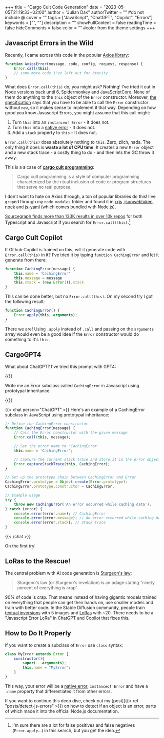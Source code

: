 +++
title = "Cargo Cult Code Generation"
date = "2023-05-05T21:19:33+02:00"
author = "Julian Dax"
authorTwitter = "" #do not include @
cover = ""
tags = ["JavaScript", "ChatGPT", "Copilot", "Errors"]
keywords = ["", ""]
description = ""
showFullContent = false
readingTime = false
hideComments = false
color = "" #color from the theme settings
+++

## Javascript Errors in the Wild

Recently, I came across this code in the popular [Axios library](https://github.com/axios/axios/blob/21a5ad34c4a5956d81d338059ac0dd34a19ed094/lib/core/AxiosError.js):

```javascript
function AxiosError(message, code, config, request, response) {
    Error.call(this);
    // some more code i've left out for brevity
}
```

What does `Error.call(this)` do, you might ask? Nothing! I've tried it out in
Node versions back until 6, Spidermonkey and JavaScriptCore. None of them do anything to the `this` object of the
`Error` constructor. Moreover, [the specification](https://262.ecma-international.org/13.0/#sec-error-constructor)
says that you have to be able to call the `Error` constructor without `new`, so it makes sense to implement it
that way. Depending on how good you know Javascript Errors, you might assume that this call might:

1. Turn `this` into an `instanceof Error` - It does not.
2. Turn `this` into a [native error](https://nodejs.org/dist/latest-v20.x/docs/api/util.html#utiltypesisnativeerrorvalue) - It does not.
3. Add a `stack` property to `this` - It does not.

`Error.call(this)` does absolutely nothing to `this`. Zero, zilch, nada. The only thing it does is **waste a lot of CPU time**.
It creates a new `Error` object and a new stack trace - a costly thing to do - and then lets the GC throw it away.

This is a a case of **[cargo cult programming](https://en.wikipedia.org/wiki/Cargo_cult_programming)**:
> Cargo cult programming is a style of computer programming characterized by the ritual inclusion of code or program structures that serve no real purpose.


I don't want to hate on Axios through, a ton of popular libraries do this! I've `grep`ed through my `node_modules` folder and
found it in [rxjs](https://github.com/ReactiveX/rxjs/blob/6e3e5e49cb735289a8e8796dc58e682468a36028/src/internal/util/createErrorClass.ts)
,[jsonwebtoken](https://github.com/auth0/node-jsonwebtoken/blob/a99fd4b473e257c2f50ff69c716db1c520bf9a78/lib/JsonWebTokenError.js), [nock](https://github.com/nock/nock/blob/76a8df2562536a583c60872665172cc4d965994b/lib/intercept.js#L24) and [js-yaml](https://github.com/nodeca/js-yaml/blob/0d3ca7a27b03a6c974790a30a89e456007d62976/lib/exception.js#L27) (which comes bundled with Node.js).

[Sourcegraph finds more than 133K results in over 10k repos](https://sourcegraph.com/search?q=context:global+%28language:JavaScript+OR+language:TypeScript%29+content:%22Error.call%28this%29%22+count:1000000&patternType=standard&sm=0&groupBy=repo)
for both Typescript and Javascript if you search for `Error.call(this)`.[^1]

## Cargo Cult Copilot

If Github Copilot is trained on this, will it generate code with `Error.call(this)` in it? I've tried it by typing
`function CachingError` and let it generate from there:

```Javascript
function CachingError(message) {
    this.name = 'CachingError'
    this.message = message
    this.stack = (new Error()).stack
}
```
This can be done better, but no `Error.call(this)`. On my second try I got the following result:

```Javascript
function CachingError() {
    Error.apply(this, arguments);
}
```
There we are! Using `.apply` instead of `.call` and passing on the `arguments` array would even be a good idea
if the `Error` constructor would do something to it's `this`.


## CargoGPT4

What about ChatGPT? I've tried this prompt with GPT4:

{{<chat person="Julian">}}

Write me an Error subclass called `CachingError` in Javascript using prototypal inheritance.

{{</chat>}}

{{< chat person="ChatGPT" >}} Here's an example of a CachingError subclass in JavaScript using prototypal inheritance:

```JavaScript
// Define the CachingError constructor
function CachingError(message) {
    // Call the Error constructor with the given message
    Error.call(this, message);

    // Set the error name to 'CachingError'
    this.name = 'CachingError';

    // Capture the current stack trace and store it in the error object
    Error.captureStackTrace(this, CachingError);
}

// Set up the prototype chain between CachingError and Error
CachingError.prototype = Object.create(Error.prototype);
CachingError.prototype.constructor = CachingError;

// Example usage
try {
    throw new CachingError('An error occurred while caching data');
} catch (error) {
    console.error(error.name); // CachingError
    console.error(error.message); // An error occurred while caching data
    console.error(error.stack); // Stack trace
}
```
{{< /chat >}}



On the first try!

## LoRas to the Rescue!

The central problem with AI code generation is [Sturgeon's law](https://en.wikipedia.org/wiki/Sturgeon%27s_law):
> Sturgeon's law (or Sturgeon's revelation) is an adage stating "ninety percent of everything is crap".

90% of code is crap. That means instead of having gigantic models trained on everything that people
can get their hands on, use smaller models and train with better code. In the Stable Diffusion community, people train
[textual inversions](https://arxiv.org/abs/2208.01618) with 5 images and [LoRas](https://arxiv.org/abs/2106.09685) with ~20.
There needs to be a "Javascript Error LoRa" in ChatGPT and Copilot that fixes this.


## How to Do It Properly

If you want to create a subclass of `Error` use `class` syntax:

```JavaScript
class MyError extends Error {
    constructor(){
        super(...arguments);
        this.name = "MyError";
    }
}

```

This way, your error will be a [native error](https://nodejs.org/dist/latest-v20.x/docs/api/util.html#utiltypesisnativeerrorvalue), `instanceof Error` and have a `.name` property that differentiates it from other errors.

If you want to continue this deep dive, check out my [post]({{< ref "posts/detect-js-errors" >}}) on how to detect if an object is an error, parts of which made it into the official Node.js documentation.

[^1]: I'm sure there are a lot for false positives and false negatives (`Error.apply`...) in this search, but you get the idea.



